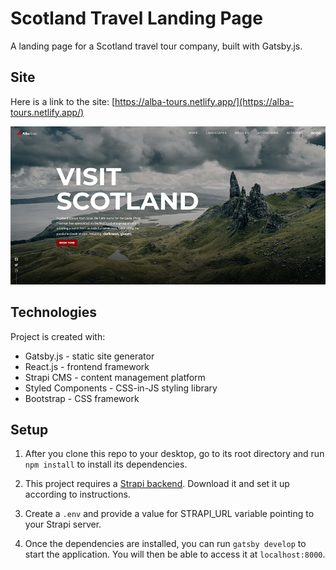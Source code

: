 # Scotland Travel Landing Page

A landing page for a Scotland travel tour company, built with Gatsby.js.

## Site

Here is a link to the site: [https://alba-tours.netlify.app/](https://alba-tours.netlify.app/)

![Home page](./src/assets/images/scotland-home.jpg)

## Technologies

Project is created with:

* Gatsby.js - static site generator
* React.js - frontend framework
* Strapi CMS - content management platform
* Styled Components - CSS-in-JS styling library 
* Bootstrap - CSS framework

## Setup

1. After you clone this repo to your desktop, go to its root directory and run `npm install` to install its dependencies.

2. This project requires a [Strapi backend](https://github.com/u-konrad/scotland-backend). Download it and set it up according to instructions.

3. Create a `.env` and provide a value for STRAPI_URL variable pointing to your Strapi server.

4. Once the dependencies are installed, you can run `gatsby develop` to start the application. You will then be able to access it at `localhost:8000`. 

